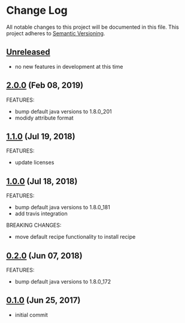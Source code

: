 # Change Log
All notable changes to this project will be documented in this file.
This project adheres to [Semantic Versioning](http://semver.org/).

## [Unreleased](unreleased)

- no new features in development at this time

## [2.0.0](https://github.com/hansohn/java-chef/compare/1.1.0...2.0.0) (Feb 08, 2019)

FEATURES:

- bump default java versions to 1.8.0_201
- modidy attribute format

## [1.1.0](https://github.com/hansohn/java-chef/compare/1.0.0...1.1.0) (Jul 19, 2018)

FEATURES:

- update licenses

## [1.0.0](https://github.com/hansohn/java-chef/compare/0.2.0...1.0.0) (Jul 18, 2018)

FEATURES:

- bump default java versions to 1.8.0_181
- add travis integration

BREAKING CHANGES:

- move default recipe functionality to install recipe

## [0.2.0](https://github.com/hansohn/java-chef/compare/0.1.0...0.2.0) (Jun 07, 2018)

FEATURES:

- bump default java versions to 1.8.0_172

## [0.1.0](https://github.com/hansohn/java-chef/compare/0.1.0...0.1.0) (Jun 25, 2017)

- initial commit
